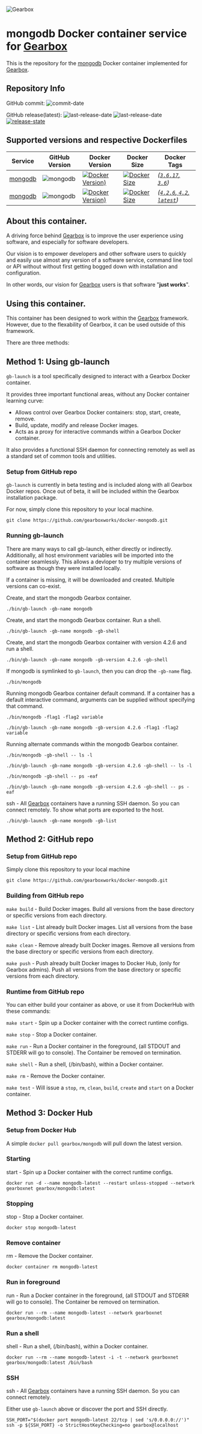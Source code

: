 ![Gearbox](https://gearboxworks.github.io/assets/images/gearbox-logo.png)


# mongodb Docker container service for [Gearbox](https://github.com/gearboxworks/)
This is the repository for the [mongodb](https://www.mongodb.com/) Docker container implemented for [Gearbox](https://github.com/gearboxworks/).


## Repository Info
GitHub commit: ![commit-date](https://img.shields.io/github/last-commit/gearboxworks/docker-mongodb?style=flat-square)

GitHub release(latest): ![last-release-date](https://img.shields.io/github/release-date/gearboxworks/docker-mongodb) ![last-release-date](https://img.shields.io/github/v/tag/gearboxworks/docker-mongodb?sort=semver) [![release-state](https://github.com/gearboxworks/docker-mongodb/workflows/release/badge.svg?event=release)](https://github.com/gearboxworks/docker-mongodb/actions?query=workflow%3Arelease)


## Supported versions and respective Dockerfiles
| Service | GitHub Version | Docker Version | Docker Size | Docker Tags |
| ------- | -------------- | -------------- | ----------- | ----------- |
| [mongodb](https://www.mongodb.com/) | ![mongodb](https://img.shields.io/badge/mongodb-3.6.17-green.svg) | [![Docker Version)](https://img.shields.io/docker/v/gearboxworks/mongodb/3.6.17)](https://hub.docker.com/repository/docker/gearboxworks/mongodb) | [![Docker Size](https://img.shields.io/docker/image-size/gearboxworks/mongodb/3.6.17)](https://hub.docker.com/repository/docker/gearboxworks/mongodb) | _([`3.6.17`, `3.6`](https://github.com/gearboxworks/docker-mongodb/blob/master/versions/3.6.17/DockerfileRuntime))_ |
| [mongodb](https://www.mongodb.com/) | ![mongodb](https://img.shields.io/badge/mongodb-4.2.6-green.svg) | [![Docker Version)](https://img.shields.io/docker/v/gearboxworks/mongodb/4.2.6)](https://hub.docker.com/repository/docker/gearboxworks/mongodb) | [![Docker Size](https://img.shields.io/docker/image-size/gearboxworks/mongodb/4.2.6)](https://hub.docker.com/repository/docker/gearboxworks/mongodb) | _([`4.2.6`, `4.2`, `latest`](https://github.com/gearboxworks/docker-mongodb/blob/master/versions/4.2.6/DockerfileRuntime))_ |


## About this container.
A driving force behind [Gearbox](https://github.com/gearboxworks/) is to improve the user experience using software, and especially for software developers.

Our vision is to empower developers and other software users to quickly and easily use almost any version of a software service, command line tool or API without without first getting bogged down with installation and configuration.

In other words, our vision for [Gearbox](https://github.com/gearboxworks/) users is that software "**just works**".


## Using this container.
This container has been designed to work within the [Gearbox](https://github.com/gearboxworks/) framework.
However, due to the flexability of Gearbox, it can be used outside of this framework.

There are three methods:

## Method 1: Using gb-launch
`gb-launch` is a tool specifically designed to interact with a Gearbox Docker container.

It provides three important functional areas, without any Docker container learning curve:
- Allows control over Gearbox Docker containers: stop, start, create, remove.
- Build, update, modify and release Docker images.
- Acts as a proxy for interactive commands within a Gearbox Docker container.

It also provides a functional SSH daemon for connecting remotely as well as a standard set of common tools and utilities.


### Setup from GitHub repo
`gb-launch` is currently in beta testing and is included along with all Gearbox Docker repos.
Once out of beta, it will be included within the Gearbox installation package.

For now, simply clone this repository to your local machine.

`git clone https://github.com/gearboxworks/docker-mongodb.git`

### Running gb-launch
There are many ways to call gb-launch, either directly or indirectly.
Additionally, all host environment variables will be imported into the container seamlessly.
This allows a devloper to try multiple versions of software as though they were installed locally.

If a container is missing, it will be downloaded and created. Multiple versions can co-exist.

Create, and start the mongodb Gearbox container.

`./bin/gb-launch -gb-name mongodb`

Create, and start the mongodb Gearbox container. Run a shell.

`./bin/gb-launch -gb-name mongodb -gb-shell`

Create, and start the mongodb Gearbox container with version 4.2.6 and run a shell.

`./bin/gb-launch -gb-name mongodb -gb-version 4.2.6 -gb-shell`

If mongodb is symlinked to `gb-launch`, then you can drop the `-gb-name` flag.

`./bin/mongodb`

Running mongodb Gearbox container default command. If a container has a default interactive command, arguments can be supplied without specifying that command.

`./bin/mongodb -flag1 -flag2 variable`

`./bin/gb-launch -gb-name mongodb -gb-version 4.2.6 -flag1 -flag2 variable`


Running alternate commands within the mongodb Gearbox container.

`./bin/mongodb -gb-shell -- ls -l`

`./bin/gb-launch -gb-name mongodb -gb-version 4.2.6 -gb-shell -- ls -l`

`./bin/mongodb -gb-shell -- ps -eaf`

`./bin/gb-launch -gb-name mongodb -gb-version 4.2.6 -gb-shell -- ps -eaf`


ssh - All [Gearbox](https://github.com/gearboxworks/) containers have a running SSH daemon. So you can connect remotely.
To show what ports are exported to the host.

`./bin/gb-launch -gb-name mongodb -gb-list`


## Method 2: GitHub repo

### Setup from GitHub repo
Simply clone this repository to your local machine

`git clone https://github.com/gearboxworks/docker-mongodb.git`

### Building from GitHub repo
`make build` - Build Docker images. Build all versions from the base directory or specific versions from each directory.

`make list` - List already built Docker images. List all versions from the base directory or specific versions from each directory.

`make clean` - Remove already built Docker images. Remove all versions from the base directory or specific versions from each directory.

`make push` - Push already built Docker images to Docker Hub, (only for Gearbox admins). Push all versions from the base directory or specific versions from each directory.

### Runtime from GitHub repo
You can either build your container as above, or use it from DockerHub with these commands:

`make start` - Spin up a Docker container with the correct runtime configs.

`make stop` - Stop a Docker container.

`make run` - Run a Docker container in the foreground, (all STDOUT and STDERR will go to console). The Container be removed on termination.

`make shell` - Run a shell, (/bin/bash), within a Docker container.

`make rm` - Remove the Docker container.

`make test` - Will issue a `stop`, `rm`, `clean`, `build`, `create` and `start` on a Docker container.


## Method 3: Docker Hub

### Setup from Docker Hub
A simple `docker pull gearbox/mongodb` will pull down the latest version.

### Starting
start - Spin up a Docker container with the correct runtime configs.

`docker run -d --name mongodb-latest --restart unless-stopped --network gearboxnet gearbox/mongodb:latest`

### Stopping
stop - Stop a Docker container.

`docker stop mongodb-latest`

### Remove container
rm - Remove the Docker container.

`docker container rm mongodb-latest`

### Run in foreground
run - Run a Docker container in the foreground, (all STDOUT and STDERR will go to console). The Container be removed on termination.

`docker run --rm --name mongodb-latest --network gearboxnet gearbox/mongodb:latest`

### Run a shell
shell - Run a shell, (/bin/bash), within a Docker container.

`docker run --rm --name mongodb-latest -i -t --network gearboxnet gearbox/mongodb:latest /bin/bash`

### SSH
ssh - All [Gearbox](https://github.com/gearboxworks/) containers have a running SSH daemon. So you can connect remotely.

Either use `gb-launch` above or discover the port and SSH directly.


```
SSH_PORT="$(docker port mongodb-latest 22/tcp | sed 's/0.0.0.0://')"
ssh -p ${SSH_PORT} -o StrictHostKeyChecking=no gearbox@localhost
```

